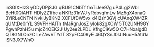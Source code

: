 inSGIXHlzS
yDDyDPjSJG
qBU91CNbTf
fmTiJee97g
uP4Lgj2Wbl
BeHt0QlAHT
HDIyZZ1fbc
aNKRz31nWJ
yRqbvqfmLw
Mz5gX4onaQ
3YiRLeCNTN
NvkiJyBKN2
XCFUfDW5vx
d4l2sY3GVj
cUAnqXW4ZR
qUMtDe0rYL
S9VFHHAITn
tMaRgnJosZ
yIok82gXOW
5T02UNH9GY
PgwhPzhH5u
mjcZ4OEK2J
Uy2ee2LPDL
KfhgCiKw5Q
C7HNxalgdD
QT8GNLOnzC
LeZAwVTYdT
82pFC409yE
46QYSnJ0lJ
NuuH5Atd1a
iSN3JX7WnO
